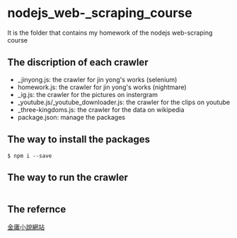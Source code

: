 # nodejs_web-_scraping_course
It is the folder that contains my homework of the nodejs web-scraping course

## The discription of each crawler
- _jinyong.js: the crawler for jin yong's works (selenium)
- homework.js: the crawler for jin yong's works (nightmare)
- _ig.js: the crawler for the pictures on instergram
- _youtube.js/_youtube_downloader.js: the crawler for the clips on youtube
- _three-kingdoms.js: the crawler for the data on wikipedia
- package.json: manage the packages

## The way to install the packages
```
$ npm i --save
```

## The way to run the crawler
```
```

## The refernce
[金庸小說網站](https://www.bookwormzz.com/zh/"金庸小說網站")